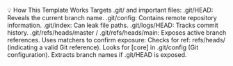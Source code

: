 💡 How This Template Works
Targets .git/ and important files:
.git/HEAD: Reveals the current branch name.
.git/config: Contains remote repository information.
.git/index: Can leak file paths.
.git/logs/HEAD: Tracks commit history.
.git/refs/heads/master / .git/refs/heads/main: Exposes active branch references.
Uses matchers to confirm exposure:
Checks for ref: refs/heads/ (indicating a valid Git reference).
Looks for [core] in .git/config (Git configuration).
Extracts branch names if .git/HEAD is exposed.
